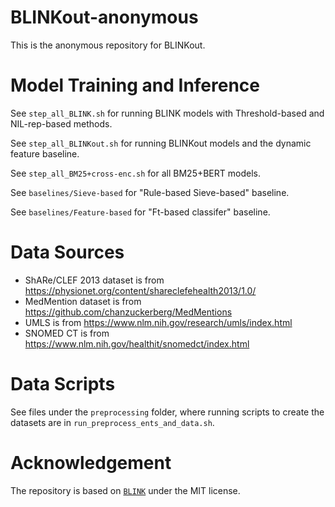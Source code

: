 # BLINKout-anonymous

This is the anonymous repository for BLINKout.

# Model Training and Inference

See `step_all_BLINK.sh` for running BLINK models with Threshold-based and NIL-rep-based methods.

See `step_all_BLINKout.sh` for running BLINKout models and the dynamic feature baseline.

See `step_all_BM25+cross-enc.sh` for all BM25+BERT models.

See `baselines/Sieve-based` for "Rule-based Sieve-based" baseline.

See `baselines/Feature-based` for "Ft-based classifer" baseline.

# Data Sources
* ShARe/CLEF 2013 dataset is from https://physionet.org/content/shareclefehealth2013/1.0/
* MedMention dataset is from https://github.com/chanzuckerberg/MedMentions
* UMLS is from https://www.nlm.nih.gov/research/umls/index.html
* SNOMED CT is from https://www.nlm.nih.gov/healthit/snomedct/index.html

# Data Scripts

See files under the `preprocessing` folder, where running scripts to create the datasets are in `run_preprocess_ents_and_data.sh`.

# Acknowledgement
The repository is based on [`BLINK`](https://github.com/facebookresearch/BLINK) under the MIT license.